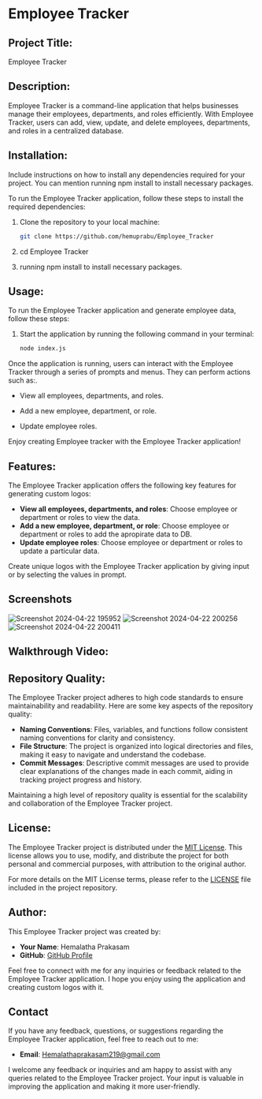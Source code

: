 # Employee Tracker

## Project Title:

Employee Tracker

## Description:

Employee Tracker is a command-line application that helps businesses manage their employees, departments, and roles efficiently. With Employee Tracker, users can add, view, update, and delete employees, departments, and roles in a centralized database.

## Installation:

Include instructions on how to install any dependencies required for your project. You can mention running npm install to install necessary packages.

To run the Employee Tracker application, follow these steps to install the required dependencies:

1. Clone the repository to your local machine:
   ```bash
   git clone https://github.com/hemuprabu/Employee_Tracker

2. cd Employee Tracker

3. running npm install to install necessary packages.

## Usage:

To run the Employee Tracker application and generate employee data, follow these steps:

1. Start the application by running the following command in your terminal:
   ``` bash
   node index.js
   ```

Once the application is running, users can interact with the Employee Tracker through a series of prompts and menus. They can perform actions such as:.

- View all employees, departments, and roles.

- Add a new employee, department, or role.

- Update employee roles.


Enjoy creating Employee tracker with the Employee Tracker application!

## Features:

The  Employee Tracker application offers the following key features for generating custom logos:

- **View all employees, departments, and roles**: Choose employee or department or roles to view the data.
- **Add a new employee, department, or role**: Choose employee or department or roles to add the apropirate data to DB.
- **Update employee roles**: Choose employee or department or roles to update a particular data.

Create unique logos with the Employee Tracker application by giving input or by selecting the values in prompt.

## Screenshots

![Screenshot 2024-04-22 195952](https://github.com/hemuprabu/Employee_Tracker/assets/108079829/db1f4471-1d2e-4809-86fc-99782d1c6d4a)
![Screenshot 2024-04-22 200256](https://github.com/hemuprabu/Employee_Tracker/assets/108079829/9bd33d85-0478-470e-a89b-3c36f3b8e515)
![Screenshot 2024-04-22 200411](https://github.com/hemuprabu/Employee_Tracker/assets/108079829/66b8b65e-edfe-41e1-9c61-8e2c675fea26)

## Walkthrough Video:



## Repository Quality:

The Employee Tracker project adheres to high code standards to ensure maintainability and readability. Here are some key aspects of the repository quality:

- **Naming Conventions**: Files, variables, and functions follow consistent naming conventions for clarity and consistency.
- **File Structure**: The project is organized into logical directories and files, making it easy to navigate and understand the codebase.
- **Commit Messages**: Descriptive commit messages are used to provide clear explanations of the changes made in each commit, aiding in tracking project progress and history.

Maintaining a high level of repository quality is essential for the scalability and collaboration of the  Employee Tracker project.

## License:

The Employee Tracker project is distributed under the [MIT License](https://opensource.org/licenses/MIT). This license allows you to use, modify, and distribute the project for both personal and commercial purposes, with attribution to the original author.

For more details on the MIT License terms, please refer to the [LICENSE](./LICENSE) file included in the project repository.

## Author:

This Employee Tracker project was created by:

- **Your Name**: Hemalatha Prakasam
- **GitHub**: [GitHub Profile](https://github.com/hemuprabu)

Feel free to connect with me for any inquiries or feedback related to the Employee Tracker application. I hope you enjoy using the application and creating custom logos with it.

## Contact

If you have any feedback, questions, or suggestions regarding the Employee Tracker application, feel free to reach out to me:

- **Email**: Hemalathaprakasam219@gmail.com

I welcome any feedback or inquiries and am happy to assist with any queries related to the Employee Tracker project. Your input is valuable in improving the application and making it more user-friendly.


